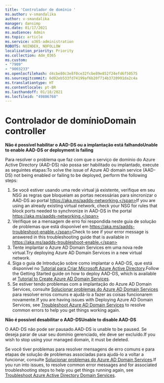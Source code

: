 ```yaml
---
title: 'Controlador de domínio '
ms.author: v-smandalika
author: v-smandalika
manager: dansimp
ms.date: 01/17/2021
ms.audience: Admin
ms.topic: article
ms.service: o365-administration
ROBOTS: NOINDEX, NOFOLLOW
localization_priority: Priority
ms.collection: Adm_O365
ms.custom:
- "7909"
- "9003233"
ms.openlocfilehash: d4cbe80c3e8f0ce32fcbe89e852f24efd6f50575
ms.sourcegitcommit: 6d02eb533fd74199af6b20f714b3720991da2c4a
ms.translationtype: HT
ms.contentlocale: pt-BR
ms.lasthandoff: 01/18/2021
ms.locfileid: "49886768"
---
```

# <a name="domain-controller"></a><span data-ttu-id="5034e-102">Controlador de domínio</span><span class="sxs-lookup"><span data-stu-id="5034e-102">Domain controller</span></span>

<span data-ttu-id="5034e-103">**Não é possível habilitar o AAD-DS ou a implantação está falhando**</span><span class="sxs-lookup"><span data-stu-id="5034e-103">**Unable to enable AAD-DS or deployment is failing**</span></span>

<span data-ttu-id="5034e-104">Para resolver o problema que faz com que o serviço de domínio do Azure Active Directory (AAD-DS) não possa ser habilitado ou implantado, execute as seguintes etapas:</span><span class="sxs-lookup"><span data-stu-id="5034e-104">To solve the issue of Azure AD domain service (AAD-DS) not being enabled or failing to be deployed, perform the following steps:</span></span>

1. <span data-ttu-id="5034e-105">Se você estiver usando uma rede virtual já existente, verifique em seu NSG as regras que bloqueiam as portas necessárias para sincronizar o AAD-DS ao portal https://aka.ms/aadds-networking.</span><span class="sxs-lookup"><span data-stu-id="5034e-105">If you are using an already existing virtual network, check your NSG for rules that block ports needed to synchronize in AAD-DS in the portal https://aka.ms/aadds-networking.</span></span>
2. <span data-ttu-id="5034e-106">Verifique se a mensagem de erro foi respondida neste guia de solução de problemas que está disponível em  https://aka.ms/aadds-troubleshoot-enable.</span><span class="sxs-lookup"><span data-stu-id="5034e-106">Check to see if your error message is answered in this troubleshooting guide that is available in  https://aka.ms/aadds-troubleshoot-enable.</span></span>
3. <span data-ttu-id="5034e-107">Tente implantar o Azure AD Domain Services em uma nova rede virtual.</span><span class="sxs-lookup"><span data-stu-id="5034e-107">Try deploying Azure AD Domain Services in a new virtual network.</span></span>
4. <span data-ttu-id="5034e-108">Siga o guia de Introdução sobre como implantar o AAD-DS, que está disponível no [Tutorial para Criar Microsoft Azure Active Directory](https://docs.microsoft.com/azure/active-directory-domain-services/tutorial-create-instance).</span><span class="sxs-lookup"><span data-stu-id="5034e-108">Follow the Getting Started guide on how to deploy AAD-DS, which is available at [Tutorial to Create Azure AD Domain Services](https://docs.microsoft.com/azure/active-directory-domain-services/tutorial-create-instance).</span></span>
5. <span data-ttu-id="5034e-109">Se estiver tendo problemas com a implantação do Azure AD Domain Services, consulte [Solucionar problemas do Azure AD Domain Services](https://docs.microsoft.com/azure/active-directory-domain-services/troubleshoot) para resolver erros comuns e ajudá-lo a fazer as coisas funcionarem novamente.</span><span class="sxs-lookup"><span data-stu-id="5034e-109">If you are having issues with Deploying Azure AD Domain Services, see [Troubleshoot Azure AD Domain Services](https://docs.microsoft.com/azure/active-directory-domain-services/troubleshoot) to resolve common errors to help you get things working again.</span></span> 

<span data-ttu-id="5034e-110">**Não é possível desabilitar o AAD-DS**</span><span class="sxs-lookup"><span data-stu-id="5034e-110">**Unable to disable AAD-DS**</span></span>

<span data-ttu-id="5034e-111">O AAD-DS não pode ser pausado.</span><span class="sxs-lookup"><span data-stu-id="5034e-111">AAD-DS is unable to be paused.</span></span> <span data-ttu-id="5034e-112">Se deseja parar de usar seu domínio gerenciado, ele deve ser excluído.</span><span class="sxs-lookup"><span data-stu-id="5034e-112">If you wish to stop using your managed domain, it must be deleted.</span></span>

<span data-ttu-id="5034e-113">Se você tiver problemas para resolver mensagens de erro comuns e para etapas de solução de problemas associadas para ajudá-lo a voltar a funcionar, consulte [Solucionar problemas do Azure AD Domain Services](https://docs.microsoft.com/azure/active-directory-domain-services/troubleshoot).</span><span class="sxs-lookup"><span data-stu-id="5034e-113">If you run into issues, to resolve common error messages and for associated troubleshooting steps to help you get things running again, see [Troubleshoot Azure Active Directory Domain Services](https://docs.microsoft.com/azure/active-directory-domain-services/troubleshoot).</span></span>
